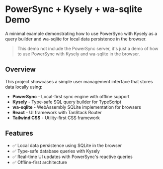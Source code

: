 # PowerSync + Kysely + wa-sqlite Demo

A minimal example demonstrating how to use PowerSync with Kysely as a query builder and wa-sqlite for local data persistence in the browser.

> This demo not include the PowerSync server, it's just a demo of how to use PowerSync with Kysely and wa-sqlite in the browser.

## Overview

This project showcases a simple user management interface that stores data locally using:

- **PowerSync** - Local-first sync engine with offline support
- **Kysely** - Type-safe SQL query builder for TypeScript
- **wa-sqlite** - WebAssembly SQLite implementation for browsers
- **React** - UI framework with TanStack Router
- **Tailwind CSS** - Utility-first CSS framework

## Features

- ✅ Local data persistence using SQLite in the browser
- ✅ Type-safe database queries with Kysely
- ✅ Real-time UI updates with PowerSync's reactive queries
- ✅ Offline-first architecture
